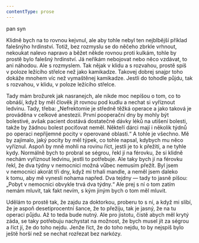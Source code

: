 ```yaml
---
contentType: prose
---
```


<section>

pan syn

Klidně bych na to rovnou kejvnul, ale aby tohle nebyl ten nejblbější příklad falešnýho hrdinství. Totiž, bez rozmyslu se do něčeho zbrkle vrhnout, nekoukat nalevo napravo a běžet někde rovnou proti kulkám, tohle by prostě bylo falešný hrdinství. Já neříkám nebojovat nebo něco vzdávat, to ani náhodou. Ale s rozmyslem. Tak nějak v klidu a s rozvahou, prostě spíš v poloze ležícího střelce než jako kamikadze. Takovej dobrej snajpr toho dokáže mnohem víc než vymaštěnej kamikadze. Jestli do tohodle půjdu, tak s rozvahou, v klidu, v poloze ležícího střelce.

Tady mám brožurek jak nasranejch, ale nikde moc nepíšou o tom, co to obnáší, když by měl člověk jít rovnou pod kudlu a nechat si vyříznout ledvinu. Tady, třeba: „Nefrektomie je středně těžká operace a jako taková je prováděna v celkové anestezii. První pooperační dny by mohly být bolestivé, avšak pacient dostává dostatečné dávky léků na utišení bolesti, takže by žádnou bolest pociťovat neměl. Někteří dárci mají i několik týdnů po operaci nepříjemné pocity v operované oblasti.“ A tohle je všechno. Mě by zajímalo, jaký pocity by měl týpek, co tohle napsal, kdybych mu něco vyříznul. Aspoň by mně mohli na rovinu říct, jestli je to k přežití, a ne tyhle kydy. Normálně bych to probral se ségrou, řekl jí na férovku, že si klidně nechám vyříznout ledvinu, jestli to potřebuje. Ale taky bych jí na férovku řekl, že dva týdny v nemocnici možná vůbec nemusím přežít. Byl jsem v nemocnici akorát tři dny, když mi trhali mandle, a neměl jsem daleko k tomu, aby mě vynesli nohama napřed. Dva tejdny — tady to jasně píšou: „Pobyt v nemocnici obvykle trvá dva týdny.“ Ale prej s ní o tom zatím nemám mluvit, tak fakt nevím, s kým jiným bych o tom měl mluvit.

Udělám to prostě tak, že zajdu za doktorkou, proberu to s ní, a když mi slíbí, že je aspoň desetiprocentní šance, že to přežiju, tak je jasný, že na tu operaci půjdu. Až to teda bude nutný. Ale pro jistotu, čistě abych měl krytý záda, se taky potřebuju nachystat na možnost, že bych musel jít za ségrou a říct jí, že do toho nejdu. Jenže říct, že do toho nejdu, to by nejspíš bylo ještě horší než se nechat rozřezat bez narkózy.

</section>
